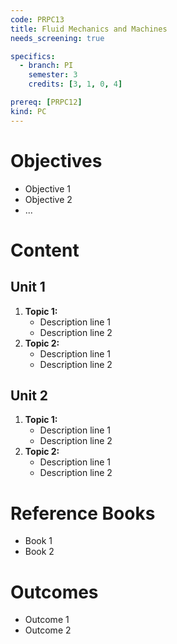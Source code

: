 ```yaml
---
code: PRPC13
title: Fluid Mechanics and Machines
needs_screening: true

specifics:
  - branch: PI
    semester: 3
    credits: [3, 1, 0, 4]

prereq: [PRPC12]
kind: PC
---
```


# Objectives

- Objective 1
- Objective 2
- ...

# Content

## Unit 1

1. **Topic 1:**
   - Description line 1
   - Description line 2
2. **Topic 2:**
   - Description line 1
   - Description line 2

## Unit 2

1. **Topic 1:**
   - Description line 1
   - Description line 2
2. **Topic 2:**
   - Description line 1
   - Description line 2

# Reference Books

- Book 1
- Book 2

# Outcomes

- Outcome 1
- Outcome 2
